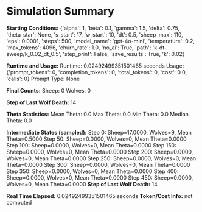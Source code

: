 # Simulation Summary

**Starting Conditions:**
{'alpha': 1, 'beta': 0.1, 'gamma': 1.5, 'delta': 0.75, 'theta_star': None, 's_start': 17, 'w_start': 10, 'dt': 0.5, 'sheep_max': 110, 'eps': 0.0001, 'steps': 500, 'model_name': 'gpt-4o-mini', 'temperature': 0.2, 'max_tokens': 4096, 'churn_rate': 1.0, 'no_ai': True, 'path': 'k-dt-sweep/k_0.02_dt_0.5', 'step_print': False, 'save_results': True, 'k': 0.02}

**Runtime and Usage:**
Runtime: 0.02492499351501465 seconds
Usage: {'prompt_tokens': 0, 'completion_tokens': 0, 'total_tokens': 0, 'cost': 0.0, 'calls': 0}
Prompt Type: None

**Final Counts:**
Sheep: 0
Wolves: 0

**Step of Last Wolf Death:**
14

**Theta Statistics:**
Mean Theta: 0.0
Max Theta: 0.0
Min Theta: 0.0
Median Theta: 0.0

**Intermediate States (sampled):**
Step 0: Sheep=17.0000, Wolves=9, Mean Theta=0.5000
Step 50: Sheep=0.0000, Wolves=0, Mean Theta=0.0000
Step 100: Sheep=0.0000, Wolves=0, Mean Theta=0.0000
Step 150: Sheep=0.0000, Wolves=0, Mean Theta=0.0000
Step 200: Sheep=0.0000, Wolves=0, Mean Theta=0.0000
Step 250: Sheep=0.0000, Wolves=0, Mean Theta=0.0000
Step 300: Sheep=0.0000, Wolves=0, Mean Theta=0.0000
Step 350: Sheep=0.0000, Wolves=0, Mean Theta=0.0000
Step 400: Sheep=0.0000, Wolves=0, Mean Theta=0.0000
Step 450: Sheep=0.0000, Wolves=0, Mean Theta=0.0000
**Step of Last Wolf Death:** 14

**Real Time Elapsed:** 0.02492499351501465 seconds
**Token/Cost Info:** not computed